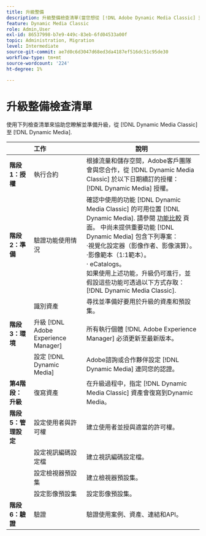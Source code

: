 ```yaml
---
title: 升級整備
description: 升級整備檢查清單(當您想從 [!DNL Adobe Dynamic Media Classic] 至 [!DNL Dynamic Media] 於 [!DNL Adobe Experience Manager].
feature: Dynamic Media Classic
role: Admin,User
exl-id: 86537998-b7e9-449c-83eb-6fd04533a00f
topic: Administration, Migration
level: Intermediate
source-git-commit: ae7d0c6d3047d68ed3da4187ef516dc51c95de30
workflow-type: tm+mt
source-wordcount: '224'
ht-degree: 1%

---
```


# 升級整備檢查清單

使用下列檢查清單來協助您瞭解並準備升級，從 [!DNL Dynamic Media Classic] 至 [!DNL Dynamic Media].

|  | 工作 | 說明 |
| :--- | :--- | --- |
| **階段1：授權** | 執行合約 | 根據流量和儲存空間，Adobe客戶團隊會與您合作，從 [!DNL Dynamic Media Classic] 於以下日期續訂的授權： [!DNL Dynamic Media] 授權。 |
| **階段2：準備** | 驗證功能使用情況 | 確認中使用的功能 [!DNL Dynamic Media Classic] 的可用位置 [!DNL Dynamic Media]. 請參閱 [功能比較](/help/using/upgrade-feature-comparison.md) 頁面。 中尚未提供重要功能 [!DNL Dynamic Media] 包含下列專案：<br>·視覺化設定器（影像作者、影像演算）。<br>·影像範本（1:1範本）。<br>· eCatalogs。<br>如果使用上述功能，升級仍可進行，並假設這些功能可透過以下方式存取： [!DNL Dynamic Media Classic]. |
|   | 識別資產 | 尋找並準備好要用於升級的資產和預設集。 |
| **階段3：環境** | 升級 [!DNL Adobe Experience Manager] | 所有執行個體 [!DNL Adobe Experience Manager] 必須更新至最新版本。 |
|   | 設定 [!DNL Dynamic Media] | Adobe諮詢或合作夥伴設定 [!DNL Dynamic Media] 連同您的認證。 |
| **第4階段：升級** | 復寫資產 | 在升級過程中，指定 [!DNL Dynamic Media Classic] 資產會復寫到Dynamic Media。 |
| **階段5：管理設定** | 設定使用者與許可權 | 建立使用者並授與適當的許可權。 |
|   | 設定視訊編碼設定檔 | 建立視訊編碼設定檔。 |
|   | 設定檢視器預設集 | 建立檢視器預設集。 |
|   | 設定影像預設集 | 設定影像預設集。 |
| **階段6：驗證** | 驗證 | 驗證使用案例、資產、連結和API。 |
